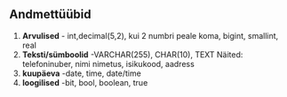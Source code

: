 ## Andmettüübid
1. **Arvulised** - int,decimal(5,2), kui 2 numbri peale koma, bigint, smallint, real
2. **Teksti/sümboolid** -VARCHAR(255), CHAR(10), TEXT
 Näited: telefoninuber, nimi nimetus, isikukood, aadress
3. **kuupäeva**  -date, time, date/time
4. **loogilised** -bit, bool, boolean, true 
 

